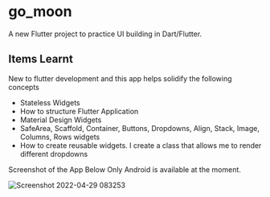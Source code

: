 # go_moon

A new Flutter project to practice UI building in Dart/Flutter.

## Items Learnt
 New to flutter development and this app helps solidify the following concepts
  - Stateless Widgets
  - How to structure Flutter Application
  - Material Design Widgets
  - SafeArea, Scaffold, Container, Buttons, Dropdowns, Align, Stack, Image, Columns, Rows widgets
  - How to create reusable widgets. I create a class that allows me to render different dropdowns

Screenshot of the App Below
Only Android is available at the moment.


![Screenshot 2022-04-29 083253](https://user-images.githubusercontent.com/20039642/165889810-fa890d75-e2e9-4456-a608-73c4da8e9003.jpg)
